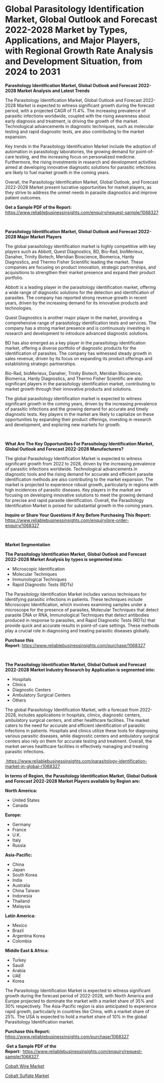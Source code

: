 <p><h1>Global Parasitology Identification Market, Global Outlook and Forecast 2022-2028 Market by Types, Applications, and Major Players, with Regional Growth Rate Analysis and Development Situation, from 2024 to 2031</h1></p><p><strong>Parasitology Identification Market, Global Outlook and Forecast 2022-2028 Market Analysis and Latest Trends</strong></p>
<p><p>The Parasitology Identification Market, Global Outlook and Forecast 2022-2028 Market is expected to witness significant growth during the forecast period, with a projected CAGR of 11.4%. The increasing prevalence of parasitic infections worldwide, coupled with the rising awareness about early diagnosis and treatment, is driving the growth of the market. Technological advancements in diagnostic techniques, such as molecular testing and rapid diagnostic tests, are also contributing to the market expansion.</p><p>Key trends in the Parasitology Identification Market include the adoption of automation in parasitology laboratories, the growing demand for point-of-care testing, and the increasing focus on personalized medicine. Furthermore, the rising investments in research and development activities aimed at developing innovative diagnostic solutions for parasitic infections are likely to fuel market growth in the coming years.</p><p>Overall, the Parasitology Identification Market, Global Outlook, and Forecast 2022-2028 Market present lucrative opportunities for market players, as they strive to address the unmet needs in parasite diagnostics and improve patient outcomes.</p></p>
<p><strong>Get a Sample PDF of the Report:&nbsp;</strong> <a href="https://www.reliablebusinessinsights.com/enquiry/request-sample/1068327">https://www.reliablebusinessinsights.com/enquiry/request-sample/1068327</a></p>
<p>&nbsp;</p>
<p><strong>Parasitology Identification Market, Global Outlook and Forecast 2022-2028 Major Market Players</strong></p>
<p><p>The global parasitology identification market is highly competitive with key players such as Abbott, Quest Diagnostics, BD, Bio-Rad, bioMerieux, Danaher, Trinity Biotech, Meridian Bioscience, Biomerica, Hardy Diagnostics, and Thermo Fisher Scientific leading the market. These companies are focusing on product innovation, strategic partnerships, and acquisitions to strengthen their market presence and expand their product portfolio.</p><p>Abbott is a leading player in the parasitology identification market, offering a wide range of diagnostic solutions for the detection and identification of parasites. The company has reported strong revenue growth in recent years, driven by the increasing demand for its innovative products and technologies.</p><p>Quest Diagnostics is another major player in the market, providing a comprehensive range of parasitology identification tests and services. The company has a strong market presence and is continuously investing in research and development to introduce advanced diagnostic solutions.</p><p>BD has also emerged as a key player in the parasitology identification market, offering a diverse portfolio of diagnostic products for the identification of parasites. The company has witnessed steady growth in sales revenue, driven by its focus on expanding its product offerings and establishing strategic partnerships.</p><p>Bio-Rad, bioMerieux, Danaher, Trinity Biotech, Meridian Bioscience, Biomerica, Hardy Diagnostics, and Thermo Fisher Scientific are also significant players in the parasitology identification market, contributing to market growth through their innovative products and solutions.</p><p>The global parasitology identification market is expected to witness significant growth in the coming years, driven by the increasing prevalence of parasitic infections and the growing demand for accurate and timely diagnostic tests. Key players in the market are likely to capitalize on these opportunities by expanding their product offerings, investing in research and development, and exploring new markets for growth.</p></p>
<p>&nbsp;</p>
<p><strong>What Are The Key Opportunities For Parasitology Identification Market, Global Outlook and Forecast 2022-2028 Manufacturers?</strong></p>
<p><p>The global Parasitology Identification Market is expected to witness significant growth from 2022 to 2028, driven by the increasing prevalence of parasitic infections worldwide. Technological advancements in diagnostic tools and the rising demand for accurate and efficient parasite identification methods are also contributing to the market expansion. The market is projected to experience robust growth, particularly in regions with high incidences of parasitic diseases. Key players in the market are focusing on developing innovative solutions to meet the growing demand for precise and rapid parasite identification. Overall, the Parasitology Identification Market is poised for substantial growth in the coming years.</p></p>
<p><strong>Inquire or Share Your Questions If Any Before Purchasing This Report:</strong> <a href="https://www.reliablebusinessinsights.com/enquiry/pre-order-enquiry/1068327">https://www.reliablebusinessinsights.com/enquiry/pre-order-enquiry/1068327</a></p>
<p>&nbsp;</p>
<p><strong>Market Segmentation</strong></p>
<p><strong>The Parasitology Identification Market, Global Outlook and Forecast 2022-2028 Market Analysis by types is segmented into:</strong></p>
<p><ul><li>Microscopic Identification</li><li>Molecular Techniques</li><li>Immunological Techniques</li><li>Rapid Diagnostic Tests (RDTs)</li></ul></p>
<p><p>The Parasitology Identification Market includes various techniques for identifying parasitic infections in patients. These techniques include Microscopic Identification, which involves examining samples under a microscope for the presence of parasites, Molecular Techniques that detect parasite DNA or RNA, Immunological Techniques that detect antibodies produced in response to parasites, and Rapid Diagnostic Tests (RDTs) that provide quick and accurate results in point-of-care settings. These methods play a crucial role in diagnosing and treating parasitic diseases globally.</p></p>
<p><strong>Purchase this Report:&nbsp;</strong><a href="https://www.reliablebusinessinsights.com/purchase/1068327">https://www.reliablebusinessinsights.com/purchase/1068327</a></p>
<p>&nbsp;</p>
<p><strong>The Parasitology Identification Market, Global Outlook and Forecast 2022-2028 Market Industry Research by Application is segmented into:</strong></p>
<p><ul><li>Hospitals</li><li>Clinics</li><li>Diagnostic Centers</li><li>Ambulatory Surgical Centers</li><li>Others</li></ul></p>
<p><p>The global Parasitology Identification Market, with a forecast from 2022-2028, includes applications in hospitals, clinics, diagnostic centers, ambulatory surgical centers, and other healthcare facilities. The market caters to the need for accurate and efficient identification of parasitic infections in patients. Hospitals and clinics utilize these tools for diagnosing various parasitic diseases, while diagnostic centers and ambulatory surgical centers also rely on them for accurate testing and treatment. Overall, the market serves healthcare facilities in effectively managing and treating parasitic infections.</p></p>
<p><a href="https://www.reliablebusinessinsights.com/parasitology-identification-market-in-global-r1068327">&nbsp;https://www.reliablebusinessinsights.com/parasitology-identification-market-in-global-r1068327</a></p>
<p><strong>In terms of Region, the Parasitology Identification Market, Global Outlook and Forecast 2022-2028 Market Players available by Region are:</strong></p>
<p>
    <p> <strong> North America: </strong>
        <ul>
            <li>United States</li>
            <li>Canada</li>
        </ul>
        </p> 
    <p> <strong> Europe: </strong>
        <ul>
            <li>Germany</li>
            <li>France</li>
            <li>U.K.</li>
            <li>Italy</li>
            <li>Russia</li>
        </ul>
        </p> 
    <p> <strong> Asia-Pacific: </strong>
        <ul>
            <li>China</li>
            <li>Japan</li>
            <li>South Korea</li>
            <li>India</li>
            <li>Australia</li>
            <li>China Taiwan</li>
            <li>Indonesia</li>
            <li>Thailand</li>
            <li>Malaysia</li>
        </ul>
        </p> 
    <p> <strong> Latin America: </strong>
        <ul>
            <li>Mexico</li>
            <li>Brazil</li>
            <li>Argentina Korea</li>
            <li>Colombia</li>
        </ul>
        </p> 
    <p> <strong> Middle East & Africa: </strong>
        <ul>
            <li>Turkey</li>
            <li>Saudi</li>
            <li>Arabia</li>
            <li>UAE</li>
            <li>Korea</li>
        </ul>
    </p>
    </p>
<p><p>The Parasitology Identification Market is expected to witness significant growth during the forecast period of 2022-2028, with North America and Europe projected to dominate the market with a market share of 35% and 30% respectively. The Asia-Pacific region is also anticipated to experience rapid growth, particularly in countries like China, with a market share of 25%. The USA is expected to hold a market share of 10% in the global Parasitology Identification market.</p></p>
<p><strong>Purchase this Report: </strong><a href="https://www.reliablebusinessinsights.com/purchase/1068327">https://www.reliablebusinessinsights.com/purchase/1068327</a></p>
<p>&nbsp;<strong>Get a Sample PDF of the Report:&nbsp;&nbsp;</strong><a href="https://www.reliablebusinessinsights.com/enquiry/request-sample/1068327">https://www.reliablebusinessinsights.com/enquiry/request-sample/1068327</a></p>
<p><strong></strong></p>
<p><p><a href="https://view.publitas.com/reportprime-1/cobalt-wire-market-size-and-market-trends-complete-industry-overview-2024-to-2031/">Cobalt Wire Market</a></p><p><a href="https://view.publitas.com/reportprime-1/cobalt-sulfate-market-comprehensive-assessment-by-type-application-and-geography/">Cobalt Sulfate Market</a></p></p>